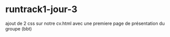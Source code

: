 # runtrack1-jour-3
 ajout de 2 css sur notre cv.html avec une premiere page de présentation du groupe (bbt)
